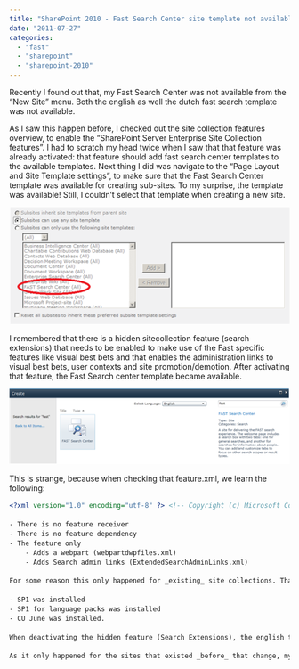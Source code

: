 ```yaml
---
title: "SharePoint 2010 - Fast Search Center site template not available"
date: "2011-07-27"
categories: 
  - "fast"
  - "sharepoint"
  - "sharepoint-2010"
---
```


Recently I found out that, my Fast Search Center was not available from the “New Site” menu. Both the english as well the dutch fast search template was not available.

As I saw this happen before, I checked out the site collection features overview, to enable the “SharePoint Server Enterprise Site Collection features”. I had to scratch my head twice when I saw that that feature was already activated: that feature should add fast search center templates to the available templates. Next thing I did was navigate to the “Page Layout and Site Template settings”, to make sure that the Fast Search Center template was available for creating sub-sites. To my surprise, the template was available! Still, I couldn’t select that template when creating a new site.

![](images/img_52a49cb2b8d65.png)

I remembered that there is a hidden sitecollection feature (search extensions) that needs to be enabled to make use of the Fast specific features like visual best bets and that enables the administration links to visual best bets, user contexts and site promotion/demotion. After activating that feature, the Fast Search center template became available.

![](images/img_52a49cbb3e211.png)

This is strange, because when checking that feature.xml, we learn the following:

```xml
<?xml version="1.0" encoding="utf-8" ?> <!-- Copyright (c) Microsoft Corporation. All rights reserved. --> <Feature Id="5EAC763D-FBF5-4d6f-A76B-EDED7DD7B0A5" Title="$Resources:SearchExtensionsFeatureTitle;" Description="$Resources:SearchExtensionsFeatureDescription;" DefaultResourceFile="Microsoft.Office.Server.Search" SolutionId="7ED6CD55-B479-4EB7-A529-E99A24C10BD3" Version="14.0.0.0" Scope="Site" Hidden="TRUE" xmlns="http://schemas.microsoft.com/sharepoint/"> <ElementManifests> <ElementManifest Location="webPartDWPFiles.xml"/> <ElementManifest Location="ExtendedSearchAdminLinks.xml"/> </ElementManifests> </Feature> ```

- There is no feature receiver
- There is no feature dependency
- The feature only
    - Adds a webpart (webpartdwpfiles.xml)
    - Adds Search admin links (ExtendedSearchAdminLinks.xml)

For some reason this only happened for _existing_ site collections. That made me think about some recent changes to the platform:

- SP1 was installed
- SP1 for language packs was installed
- CU June was installed.

When deactivating the hidden feature (Search Extensions), the english template was gone again, whereas the dutch search template still existed. I definately this needs some further investigation.

As it only happened for the sites that existed _before_ that change, my guess it has to do with a combination of those updates. For new sites, everything works as intended. My _guess_ is that it has to do with the combination of installed/registred language packs and the activation/deactivation of the search extension feature, which provides a default language resource named "Microsoft.Office.Server.Search".
